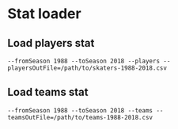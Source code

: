 # Stat loader

## Load players stat
`--fromSeason 1988 --toSeason 2018 --players --playersOutFile=/path/to/skaters-1988-2018.csv`

## Load teams stat
`--fromSeason 1988 --toSeason 2018 --teams --teamsOutFile=/path/to/teams-1988-2018.csv`